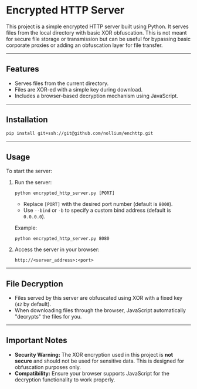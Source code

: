 # Encrypted HTTP Server

This project is a simple encrypted HTTP server built using Python. It serves files from the local directory with basic XOR obfuscation. This is not meant for secure file storage or transmission but can be useful for bypassing basic corporate proxies or adding an obfuscation layer for file transfer.

---

## Features
- Serves files from the current directory.
- Files are XOR-ed with a simple key during download.
- Includes a browser-based decryption mechanism using JavaScript.

---

## Installation

```sh
pip install git+ssh://git@github.com/nollium/enchttp.git
```

---

## Usage

To start the server:

1. Run the server:
   ```
   python encrypted_http_server.py [PORT]
   ```
   - Replace `[PORT]` with the desired port number (default is `8000`).
   - Use `--bind` or `-b` to specify a custom bind address (default is `0.0.0.0`).

   Example:
   ```
   python encrypted_http_server.py 8080
   ```

2. Access the server in your browser:
   ```
   http://<server_address>:<port>
   ```

---

## File Decryption

- Files served by this server are obfuscated using XOR with a fixed key (`42` by default).
- When downloading files through the browser, JavaScript automatically "decrypts" the files for you.

---

## Important Notes

- **Security Warning:** The XOR encryption used in this project is **not secure** and should not be used for sensitive data. This is designed for obfuscation purposes only.
- **Compatibility:** Ensure your browser supports JavaScript for the decryption functionality to work properly.

